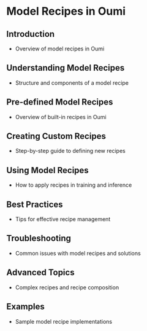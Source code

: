 # Model Recipes in Oumi

## Introduction

- Overview of model recipes in Oumi

## Understanding Model Recipes

- Structure and components of a model recipe

## Pre-defined Model Recipes

- Overview of built-in recipes in Oumi

## Creating Custom Recipes

- Step-by-step guide to defining new recipes

## Using Model Recipes

- How to apply recipes in training and inference

## Best Practices

- Tips for effective recipe management

## Troubleshooting

- Common issues with model recipes and solutions

## Advanced Topics

- Complex recipes and recipe composition

## Examples

- Sample model recipe implementations
